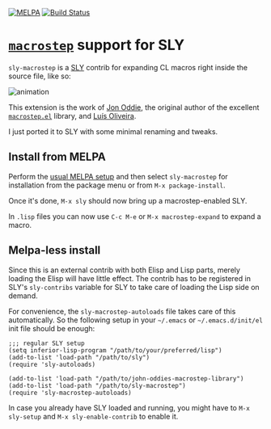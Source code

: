 [![MELPA](http://melpa.org/packages/sly-macrostep-badge.svg)](http://melpa.org/#/sly-macrostep)
[![Build Status](https://travis-ci.org/capitaomorte/sly-macrostep.svg?branch=master)](https://travis-ci.org/capitaomorte/sly-macrostep)

# [`macrostep`][1] support for SLY

`sly-macrostep` is a [SLY][sly] contrib for expanding CL macros right
inside the source file, like so:

![animation](animation.gif)

This extension is the work of [Jon Oddie](github.com/joddie), the
original author of the excellent [`macrostep.el`][1] library, and
[Luís Oliveira](github.com/luismbo).

I just ported it to SLY with some minimal renaming and tweaks.

## Install from MELPA

Perform the [usual MELPA setup](http://melpa.org) and then select
`sly-macrostep` for installation from the package menu or from `M-x
package-install`.

Once it's done, `M-x sly` should now bring up a macrostep-enabled
SLY.

In `.lisp` files you can now use `C-c M-e` or `M-x macrostep-expand`
to expand a macro.

## Melpa-less install

Since this is an external contrib with both Elisp and Lisp parts,
merely loading the Elisp will have little effect. The contrib has to
be registered in SLY's `sly-contribs` variable for SLY to take care of
loading the Lisp side on demand.

For convenience, the `sly-macrostep-autoloads` file takes care
of this automatically. So the following setup in your `~/.emacs` or
`~/.emacs.d/init/el` init file should be enough:

```elisp
;;; regular SLY setup
(setq inferior-lisp-program "/path/to/your/preferred/lisp")
(add-to-list 'load-path "/path/to/sly")
(require 'sly-autoloads)

(add-to-list 'load-path "/path/to/john-oddies-macrostep-library")
(add-to-list 'load-path "/path/to/sly-macrostep")
(require 'sly-macrostep-autoloads)
```

In case you already have SLY loaded and running, you might have to
`M-x sly-setup` and `M-x sly-enable-contrib` to enable it.


[1]: https://github.com/joddie/macrostep
[sly]: https://github.com/capitaomorte/sly





